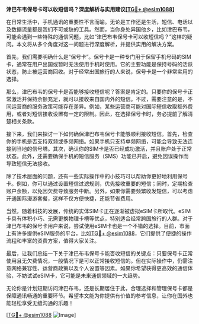 **津巴布韦保号卡可以收短信吗？深度解析与实用建议[[TG💪+ @esim1088](https://t.me/s/esim1088)]**

在日常生活中，手机通讯的重要性不言而喻。无论是工作还是生活，短信、电话以及数据流量都是我们不可或缺的工具。然而，当你身处异国他乡，比如津巴布韦，可能会遇到一些特殊的通信问题，比如“津巴布韦保号卡可以收短信吗？”这样的疑问。本文将从多个角度对这一问题进行深度解析，并提供实用的解决方案。

首先，我们需要明确什么是“保号卡”。保号卡是一种专门用于保留手机号码的SIM卡，通常在用户出国或暂时无法使用手机时使用。它的主要功能是保持号码的活跃状态，防止被运营商回收。对于经常出国旅行的人来说，保号卡是一个非常实用的选择。

那么，津巴布韦的保号卡是否能够接收短信呢？答案是肯定的。只要你的保号卡正常激活并保持余额充足，就可以接收来自国内外的短信。不过，需要注意的是，不同运营商的服务政策可能存在差异。例如，某些运营商可能对国际短信收取额外费用，或者对短信接收设置有一定的限制。因此，在选择保号卡时，务必提前了解清楚相关条款。

接下来，我们来探讨一下如何确保津巴布韦保号卡能够顺利接收短信。首先，检查你的手机是否支持双频或多频网络。如果手机只支持单频网络，可能会导致无法连接到当地的信号塔。其次，确认你的SIM卡是否已经成功激活，并且账户处于正常状态。此外，还需要确保手机的短信服务（SMS）功能已开启，避免因误操作而导致短信无法接收。

除了技术层面的问题，还有一些实际操作中的小技巧可以帮助你更好地利用保号卡。例如，你可以通过设置短信过滤规则，优先接收重要的短信；同时，定期检查账户余额，以免因欠费导致服务中断。另外，如果你需要频繁收发短信，可以考虑开通国际漫游套餐，这样不仅方便快捷，还能节省费用。

当然，随着科技的发展，传统的实体SIM卡正在逐渐被虚拟eSIM卡所取代。eSIM卡具有体积小巧、无需更换物理卡槽等优点，特别适合经常跨国旅行的人群。对于津巴布韦的保号卡用户来说，尝试使用eSIM卡也是一个不错的选择。目前，市面上有许多提供eSIM服务的平台，比如[TG💪+ @esim1088](https://t.me/s/esim1088)，它们提供了便捷的操作流程和丰富的资费方案，值得大家关注。

最后，让我们总结一下关于津巴布韦保号卡能否收短信的关键点：只要保号卡正常使用且无欠费情况，一般情况下是可以正常接收短信的。但在实际操作中，仍需注意网络兼容性、运营商政策以及个人设置等因素。如果你希望获得更高效的通信体验，不妨试试eSIM卡，它可能是未来通信领域的一大趋势。

无论你是计划短期访问津巴布韦，还是长期居住于此，合理选择和管理保号卡都是保障通讯畅通的重要环节。希望本文能为你提供有价值的参考信息，让你在国外也能轻松享受无缝沟通的乐趣！ 

[[TG💪+ @esim1088](https://t.me/s/esim1088) ![Image](https://i.postimg.cc/4NQfJmqS/Snipaste-2025-05-13-00-14-12.png)]